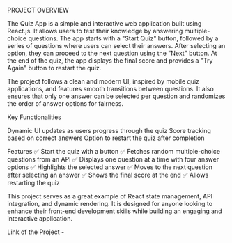 PROJECT OVERVIEW 

The Quiz App is a simple and interactive web application built using React.js. It allows users to test their knowledge by answering multiple-choice questions.
The app starts with a "Start Quiz" button, followed by a series of questions where users can select their answers. After selecting an option, they can proceed to the next question using the "Next" button. At the end of the quiz, the app displays the final score and provides a "Try Again" button to restart the quiz.

The project follows a clean and modern UI, inspired by mobile quiz applications, and features smooth transitions between questions. It also ensures that only one answer can be selected per question and randomizes the order of answer options for fairness.

Key Functionalities

Dynamic UI updates as users progress through the quiz
Score tracking based on correct answers
Option to restart the quiz after completion

Features
✅ Start the quiz with a button
✅ Fetches random multiple-choice questions from an API
✅ Displays one question at a time with four answer options
✅ Highlights the selected answer
✅ Moves to the next question after selecting an answer
✅ Shows the final score at the end
✅ Allows restarting the quiz

This project serves as a great example of React state management, API integration, and dynamic rendering. It is designed for anyone looking to enhance their front-end development skills while building an engaging and interactive application.

Link of the Project - 
